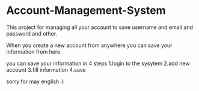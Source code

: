 # Account-Management-System
This project for managing all your account  to save username and email and password and other.

When you create a new account from anywhere 
you can save your information from here.

you can save your information in 4 steps
1.login to the sysytem
2.add new account 
3.fill information 
4.save

sorry for may english :)

